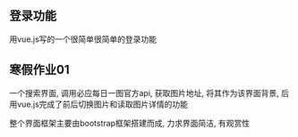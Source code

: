 ## 登录功能

用vue.js写的一个很简单很简单的登录功能

## 寒假作业01

一个搜索界面, 调用必应每日一图官方api, 获取图片地址, 将其作为该界面背景, 后用vue.js完成了前后切换图片和读取图片详情的功能

整个界面框架主要由bootstrap框架搭建而成, 力求界面简洁, 有观赏性